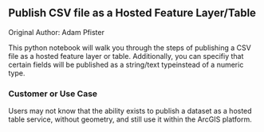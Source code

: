 ## Publish CSV file as a Hosted Feature Layer/Table

Original Author: Adam Pfister

This python notebook will walk you through the steps of publishing a CSV file as a hosted feature layer or table. Additionally, you can specifiy that certain fields will be published as a string/text typeinstead of a numeric type.

### Customer or Use Case

Users may not know that the ability exists to publish a dataset as a hosted table service, without geometry, and still use it within the ArcGIS platform.
